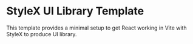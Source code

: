 # StyleX UI Library Template

This template provides a minimal setup to get React working in Vite with StyleX to produce UI library.
